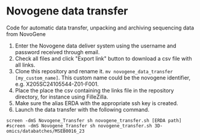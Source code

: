 # Novogene data transfer

Code for automatic data transfer, unpacking and archiving sequencing data from NovoGene

1. Enter the Novogene data deliver system using the username and password received through email.
2. Check all files and click "Export link" button to download a csv file with all links.
3. Clone this repository and rename it. `mv novogene_data_transfer [my_custom_name]`. This custom name could be the novogene identifier, e.g. X205SC24105544-Z01-F001.
4. Place the place the csv containing the links file in the repository directory, for instance using FilleZilla.
5. Make sure the alias ERDA with the appropriate ssh key is created.
6. Launch the data transfer with the following command.

```
screen -dmS Novogene_Transfer sh novogene_transfer.sh [ERDA path]
#screen -dmS Novogene_Transfer sh novogene_transfer.sh 3D-omics/databatches/MSEB0016_23
```
